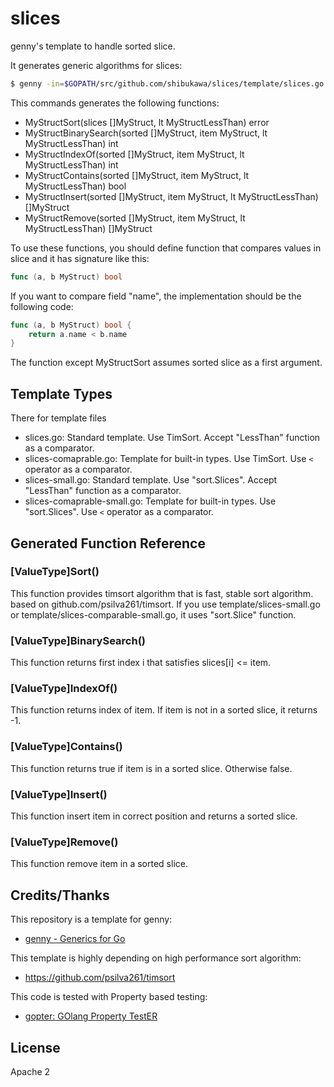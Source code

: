 # slices

genny's template to handle sorted slice.

It generates generic algorithms for slices:


```sh
$ genny -in=$GOPATH/src/github.com/shibukawa/slices/template/slices.go -out=mystructslices.go gen "ValueType=MyStruct"
```

This commands generates the following functions:

* MyStructSort(slices []MyStruct, lt MyStructLessThan) error
* MyStructBinarySearch(sorted []MyStruct, item MyStruct, lt MyStructLessThan) int
* MyStructIndexOf(sorted []MyStruct, item MyStruct, lt MyStructLessThan) int
* MyStructContains(sorted []MyStruct, item MyStruct, lt MyStructLessThan) bool
* MyStructInsert(sorted []MyStruct, item MyStruct, lt MyStructLessThan) []MyStruct
* MyStructRemove(sorted []MyStruct, item MyStruct, lt MyStructLessThan) []MyStruct

To use these functions, you should define function that compares values in slice and it has signature like this:

```go
func (a, b MyStruct) bool
```

If you want to compare field "name", the implementation should be the following code:

```go
func (a, b MyStruct) bool {
	return a.name < b.name
}
```

The function except MyStructSort assumes sorted slice as a first argument.

## Template Types

There for template files

* slices.go: Standard template. Use TimSort. Accept "LessThan" function as a comparator.
* slices-comaprable.go: Template for built-in types. Use TimSort. Use ``<`` operator as a comparator.
* slices-small.go: Standard template. Use "sort.Slices". Accept "LessThan" function as a comparator.
* slices-comaprable-small.go: Template for built-in types. Use "sort.Slices". Use ``<`` operator as a comparator.

## Generated Function Reference

### [ValueType]Sort()

This function provides timsort algorithm that is fast, stable sort algorithm. based on github.com/psilva261/timsort.
If you use template/slices-small.go or template/slices-comparable-small.go, it uses "sort.Slice" function.

### [ValueType]BinarySearch()

This function returns first index i that satisfies slices[i] <= item.

### [ValueType]IndexOf()

This function returns index of item. If item is not in a sorted slice, it returns -1.

### [ValueType]Contains()

This function returns true if item is in a sorted slice. Otherwise false.

### [ValueType]Insert()

This function insert item in correct position and returns a sorted slice.

### [ValueType]Remove()

This function remove item in a sorted slice.

## Credits/Thanks

This repository is a template for genny:

* [genny - Generics for Go](https://github.com/cheekybits/genny)

This template is highly depending on high performance sort algorithm:

* https://github.com/psilva261/timsort

This code is tested with Property based testing:

* [gopter: GOlang Property TestER](https://github.com/leanovate/gopter)

## License

Apache 2

